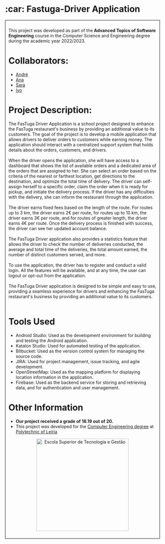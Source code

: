 <h1> :car: Fastuga-Driver Application </h1>

<div style="border: 1px solid black; padding: 10px;">
<p>This project was developed as part of the <strong>Advanced Topics of Software Engineering</strong> course in the Computer Science and Engineering degree during the academic year 2022/2023.
<h1>Collaborators:</h1>
<ul>
<li><a href="https://github.com/andrepintoo">André</a></li>
<li><a href="https://github.com/Yunikyon">Ana</a></li>
<li><a href="https://github.com/sfilipa">Sara</a></li>
<li><a href="https://github.com/ivoafonsobispo">Ivo</a></li>

</ul>
<h1>Project Description:</h1>
The FasTuga Driver Application is a school project designed to enhance the FasTuga restaurant's business by providing an additional value to its customers. The goal of the project is to develop a mobile application that allows drivers to deliver orders to customers while earning money. The application should interact with a centralized support system that holds details about the orders, customers, and drivers.
<br><br>
When the driver opens the application, she will have access to a dashboard that shows the list of available orders and a dedicated area of the orders that are assigned to her. She can select an order based on the criteria of the nearest or farthest location, get directions to the destination, and optimize the total time of delivery. The driver can self-assign herself to a specific order, claim the order when it is ready for pickup, and initiate the delivery process. If the driver has any difficulties with the delivery, she can inform the restaurant through the application.
<br><br>
The driver earns fixed fees based on the length of the route. For routes up to 3 km, the driver earns 2€ per route, for routes up to 10 km, the driver earns 3€ per route, and for routes of greater length, the driver earns 4€ per route. Once the delivery process is finished with success, the driver can see her updated account balance.
<br><br>
The FasTuga Driver application also provides a statistics feature that allows the driver to check the number of deliveries conducted, the average and total time of the deliveries, the total amount earned, the number of distinct customers served, and more.
<br><br>
To use the application, the driver has to register and conduct a valid login. All the features will be available, and at any time, the user can logout or opt-out from the application.
<br><br>
The FasTuga Driver application is designed to be simple and easy to use, providing a seamless experience for drivers and enhancing the FasTuga restaurant's business by providing an additional value to its customers.
<br><br>


<h1>Tools Used</h1>
<ul>
<li>Android Studio: Used as the development environment for building and testing the Android application.</li>
<li>Katalon Studio: Used for automated testing of the application.</li>
<li>Bitbucket: Used as the version control system for managing the source code.</li>
<li>JIRA: Used for project management, issue tracking, and agile development.</li>
<li>OpenStreetMap: Used as the mapping platform for displaying location information in the application.</li>
<li>Firebase: Used as the backend service for storing and retrieving data, and for authentication and user management.</li>
</ul>

<h1>Other Information</h1>
<ul>
  <li><strong>Our project received a grade of 18.19 out of 20.</strong></li>
  <li>This project was developed for the <a href="https://www.ipleiria.pt/curso/licenciatura-em-engenharia-informatica/" rel="nofollow">Computer Engineering degree</a> at <a href="https://www.ipleiria.pt" rel="nofollow">Polytechnic of Leiria</a></li>
</ul>
<p align="center"><a href="https://www.ipleiria.pt/estg/" rel="nofollow"><img src="https://camo.githubusercontent.com/f11c2f47a7221ed3eb4c80f84fe7c67414e23377aff6c6af3182c88624fbbbea/68747470733a2f2f7777772e69706c65697269612e70742f6e6f726d617367726166696361732f77702d636f6e74656e742f75706c6f6164732f73697465732f38302f323031372f30392f657374675f682d30312e6a7067" width="300" alt="Escola Superior de Tecnologia e Gestão" title="Escola Superior de Tecnologia e Gestão" data-canonical-src="https://www.ipleiria.pt/normasgraficas/wp-content/uploads/sites/80/2017/09/estg_h-01.jpg" style="max-width: 100%;"></a></p>
</div>
